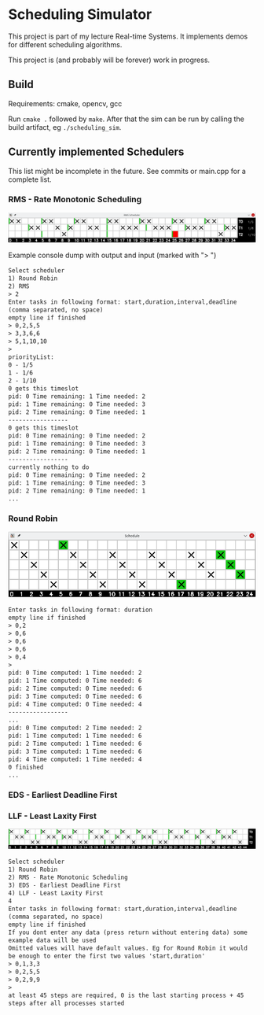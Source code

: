 # Scheduling Simulator
This project is part of my lecture Real-time Systems. It implements demos for different scheduling algorithms.

This project is (and probably will be forever) work in progress.

## Build
Requirements: cmake, opencv, gcc

Run `cmake .` followed by `make`. After that the sim can be run by calling the build artifact, eg `./scheduling_sim`.

## Currently implemented Schedulers
This list might be incomplete in the future. See commits or main.cpp for a complete list.

### RMS - Rate Monotonic Scheduling
![visualization of rms](docs/images/example_rms_visualization.png)

Example console dump with output and input (marked with "> ")
```
Select scheduler
1) Round Robin
2) RMS
> 2
Enter tasks in following format: start,duration,interval,deadline (comma separated, no space)
empty line if finished
> 0,2,5,5
> 3,3,6,6
> 5,1,10,10
> 
priorityList: 
0 - 1/5
1 - 1/6
2 - 1/10
0 gets this timeslot
pid: 0 Time remaining: 1 Time needed: 2
pid: 1 Time remaining: 0 Time needed: 3
pid: 2 Time remaining: 0 Time needed: 1
-----------------
0 gets this timeslot
pid: 0 Time remaining: 0 Time needed: 2
pid: 1 Time remaining: 0 Time needed: 3
pid: 2 Time remaining: 0 Time needed: 1
-----------------
currently nothing to do
pid: 0 Time remaining: 0 Time needed: 2
pid: 1 Time remaining: 0 Time needed: 3
pid: 2 Time remaining: 0 Time needed: 1
...
```

### Round Robin
![visualization of Round Robin](docs/images/example_rr_visualization.png)
```
Enter tasks in following format: duration
empty line if finished
> 0,2
> 0,6
> 0,6
> 0,6
> 0,4
> 
pid: 0 Time computed: 1 Time needed: 2
pid: 1 Time computed: 0 Time needed: 6
pid: 2 Time computed: 0 Time needed: 6
pid: 3 Time computed: 0 Time needed: 6
pid: 4 Time computed: 0 Time needed: 4
-----------------
...
pid: 0 Time computed: 2 Time needed: 2
pid: 1 Time computed: 1 Time needed: 6
pid: 2 Time computed: 1 Time needed: 6
pid: 3 Time computed: 1 Time needed: 6
pid: 4 Time computed: 1 Time needed: 4
0 finished
...
```

### EDS - Earliest Deadline First


### LLF - Least Laxity First
![LLF example](docs/images/LLF.png)
```
Select scheduler
1) Round Robin
2) RMS - Rate Monotonic Scheduling 
3) EDS - Earliest Deadline First
4) LLF - Least Laxity First
4
Enter tasks in following format: start,duration,interval,deadline (comma separated, no space)
empty line if finished
If you dont enter any data (press return without entering data) some example data will be used
Omitted values will have default values. Eg for Round Robin it would be enough to enter the first two values 'start,duration'
> 0,1,3,3
> 0,2,5,5
> 0,2,9,9
> 
at least 45 steps are required, 0 is the last starting process + 45 steps after all processes started
```